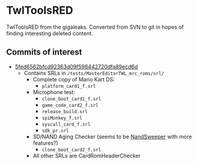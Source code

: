 # TwlToolsRED
TwlToolsRED from the gigaleaks. Converted from SVN to git in hopes of finding interesting deleted content.

## Commits of interest

- [5fed6562bfcd92363d09f598442720dfa89ecd6d](https://github.com/rvtr/TwlToolsRED/tree/5fed6562bfcd92363d09f598442720dfa89ecd6d/)
  * Contains SRLs in `/tests/MasterEditorTWL_mrc_roms/srl/`
    - Complete copy of Mario Kart DS:
      * `platform_card1_f.srl`
    - Microphone test:
      * `clone_boot_card1_f.srl`
      * `game_code_card2_f.srl`
      * `release_build.srl`
      * `spiMonkey_f.srl`
      * `syscall_card_f.srl`
      * `sdk_pr.srl`
    - SD/NAND Aging Checker (seems to be [NandSweeper](https://randommeaninglesscharacters.com/dsidev/nandsweeper.html) with more features?)
      * `clone_boot_card2_f.srl`
    - All other SRLs are CardRomHeaderChecker
    
